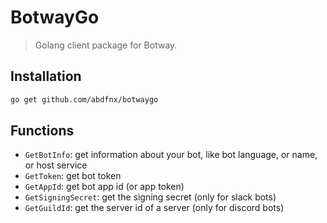 # BotwayGo

> Golang client package for Botway.

## Installation

```bash
go get github.com/abdfnx/botwaygo
```

## Functions

- `GetBotInfo`: get information about your bot, like bot language, or name, or host service
- `GetToken`: get bot token
- `GetAppId`: get bot app id (or app token)
- `GetSigningSecret`: get the signing secret (only for slack bots)
- `GetGuildId`: get the server id of a server (only for discord bots)
